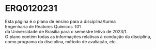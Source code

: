 # ERQ0120231
Esta página é o plano de ensino para a disciplina/turma </br>
Engenharia de Reatores Químicos T01 </br>
da Universidade de Brasília para o semestre letivo de 2023/1. </br>
O plano contém todas as informações relativas à condução da disciplina, </br>
como programa da disciplina, método de avaliação, etc.
